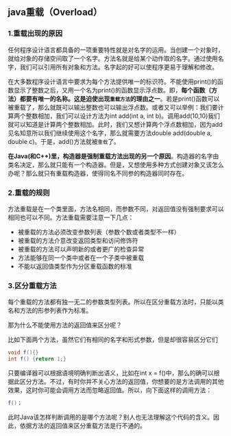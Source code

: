 ## java重载（Overload）



### 1.重载出现的原因

任何程序设计语言都具备的一项重要特性就是对名字的运用。当创建一个对象时，就给对象的存储空间取了一个名字。方法名就是给某个动作取的名字。通过使用名字，我们可以引用所有对象和方法。名字起的好可以使程序更易于理解和修改。

在大多数程序设计语言中要求为每个方法提供唯一的标识符。不能使用print()的函数显示了整数之后，又用一个名为print()的函数显示浮点数。即，**每个函数（方法）都要有唯一的名称。这是迫使出现`重载方法`的理由之一**。若是print()函数可以被重载了，那么就既可以输出整数也可以输出浮点数。或者又可以举例：我们要计算两个整数相加，我们可以设计方法为int add(int a, int b)。调用add(10,10)我们就可以知道是计算两个整数相加。此时，我们又想计算两个浮点数相加，因为add见名知意所以我们继续使用这个名字，那么就需要方法double add(double a, double c)。于是，add()方法就被`重载`了。

**在Java(和C++)里，构造器是强制重载方法出现的另一个原因**。构造器的名字由类名决定，那么就只能有一个构造器。但是，又想使用多种方式创建对象又该怎么办呢？那么就只有重载构造器，使得同名不同参的构造器同时存在。



### 2.重载的规则

方法重载是在一个类里面，方法名相同，而参数不同，对返回值没有强制要求可以相同也可以不同。方法重载需要注意一下几点：

- 被重载的方法必须改变参数列表（参数个数或者类型不一样）
- 被重载的方法介意改变返回类型和访问修饰符
- 被重载的方法可以声明新的或者更广的检查异常
- 方法能够在同一个类中或者在一个子类中被重载
- 不能以返回值类型作为分区重载函数的标准



### 3.区分重载方法

每个重载的方法都有独一无二的参数类型列表。所以在区分重载方法时，只能以类名和方法的形参列表作为标准。

那为什么不能使用方法的返回值来区分呢？

比如下面两个方法，虽然它们有相同的名字和形式参数，但是却很容易区分它们

```java
void f(){}
int f() {return 1;}
```

只要编译器可以根据语境明确判断出语义，比如在int x = f()中，那么的确可以根据此区分方法。不过，有时你并不关心方法的返回值，你想要的是方法调用的其他效果，这时你可能会调用方法而忽略返回值。所以，向下面这样的调用方法：

```java 
f()；
```

此时Java该怎样判断调用的是哪个方法呢？别人也无法理解这个代码的含义。因此，依据方法的返回值来区分重载方法是行不通的。